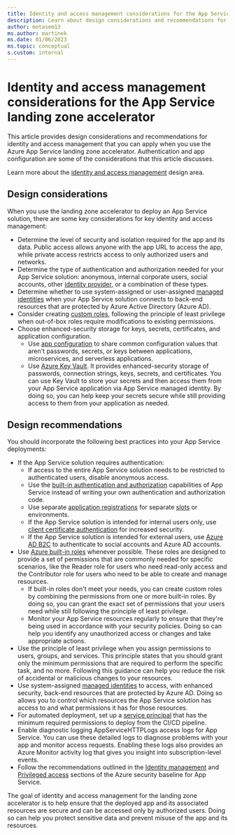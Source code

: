 ```yaml
---
title: Identity and access management considerations for the App Service landing zone accelerator
description: Learn about design considerations and recommendations for identity and access management in the Azure App Service landing zone accelerator.
author: motasem13
ms.author: martinek
ms.date: 01/06/2023
ms.topic: conceptual
s.custom: internal
---
```


# Identity and access management considerations for the App Service landing zone accelerator

This article provides design considerations and recommendations for identity and access management that you can apply when you use the Azure App Service landing zone accelerator. Authentication and app configuration are some of the considerations that this article discusses.

Learn more about the [identity and access management](../../../ready/landing-zone/design-area/identity-access.md) design area.

## Design considerations

When you use the landing zone accelerator to deploy an App Service solution, there are some key considerations for key identity and access management:

- Determine the level of security and isolation required for the app and its data. Public access allows anyone with the app URL to access the app, while private access restricts access to only authorized users and networks.
- Determine the type of authentication and authorization needed for your App Service solution: anonymous, internal corporate users, social accounts, other [identity provider](/azure/app-service/overview-managed-identity), or a combination of these types.
- Determine whether to use system-assigned or user-assigned [managed identities](/azure/app-service/overview-managed-identity) when your App Service solution connects to back-end resources that are protected by Azure Active Directory (Azure AD).
- Consider creating [custom roles](/azure/active-directory/roles/custom-create), following the principle of least privilege when out-of-box roles require modifications to existing permissions.
- Choose enhanced-security storage for keys, secrets, certificates, and application configuration.
    - Use [app configuration](/azure/architecture/solution-ideas/articles/appconfig-key-vault) to share common configuration values that aren't passwords, secrets, or keys between applications, microservices, and serverless applications.
    - Use [Azure Key Vault](/azure/key-vault/general/overview). It provides enhanced-security storage of passwords, connection strings, keys, secrets, and certificates. You can use Key Vault to store your secrets and then access them from your App Service application via App Service managed identity. By doing so, you can help keep your secrets secure while still providing access to them from your application as needed.

## Design recommendations

You should incorporate the following best practices into your App Service deployments:

- If the App Service solution requires authentication:
  - If access to the entire App Service solution needs to be restricted to authenticated users, disable anonymous access.
  - Use the [built-in authentication and authorization](/azure/app-service/overview-authentication-authorization) capabilities of App Service instead of writing your own authentication and authorization code.
  - Use separate [application registrations](/azure/active-directory/develop/quickstart-register-app) for separate [slots](/azure/app-service/deploy-staging-slots) or environments.
  - If the App Service solution is intended for internal users only, use [client certificate authentication](/azure/app-service/deploy-staging-slots) for increased security.
  - If the App Service solution is intended for external users, use [Azure AD B2C](/azure/active-directory-b2c/overview) to authenticate to social accounts and Azure AD accounts.
- Use [Azure built-in roles](/azure/role-based-access-control/built-in-roles#web-plan-contributor) whenever possible. These roles are designed to provide a set of permissions that are commonly needed for specific scenarios, like the Reader role for users who need read-only access and the Contributor role for users who need to be able to create and manage resources.
    - If built-in roles don't meet your needs, you can create custom roles by combining the permissions from one or more built-in roles. By doing so, you can grant the exact set of permissions that your users need while still following the principle of least privilege.
    - Monitor your App Service resources regularly to ensure that they're being used in accordance with your security policies. Doing so can help you identify any unauthorized access or changes and take appropriate actions.
- Use the principle of least privilege when you assign permissions to users, groups, and services. This principle states that you should grant only the minimum permissions that are required to perform the specific task, and no more. Following this guidance can help you reduce the risk of accidental or malicious changes to your resources.
- Use system-assigned [managed identities](/azure/app-service/overview-managed-identity) to access, with enhanced security, back-end resources that are protected by Azure AD. Doing so allows you to control which resources the App Service solution has access to and what permissions it has for those resources.
- For automated deployment, set up a [service principal](/azure/active-directory/develop/app-objects-and-service-principals) that has the minimum required permissions to deploy from the CI/CD pipeline.
- Enable diagnostic logging AppServiceHTTPLogs access logs for App Service. You can use these detailed logs to diagnose problems with your app and monitor access requests. Enabling these logs also provides an Azure Monitor activity log that gives you insight into subscription-level events.
- Follow the recommendations outlined in the [Identity management](/security/benchmark/azure/baselines/app-service-security-baseline?toc=/azure/app-service/toc.json#identity-management) and [Privileged access](/security/benchmark/azure/baselines/app-service-security-baseline?toc=/azure/app-service/toc.json#privileged-access) sections of the Azure security baseline for App Service.

The goal of identity and access management for the landing zone accelerator is to help ensure that the deployed app and its associated resources are secure and can be accessed only by authorized users. Doing so can help you protect sensitive data and prevent misuse of the app and its resources.
